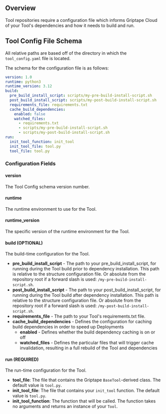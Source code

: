 ## Overview

Tool repositories require a configuration file which informs Griptape Cloud of your Tool's dependencies and how it needs to build and run.

## Tool Config File Schema

All relative paths are based off of the directory in which the `tool_config.yaml` file is located.

The schema for the configuration file is as follows:

```yaml
version: 1.0
runtime: python3
runtime_version: 3.12
build:
  pre_build_install_script: scripts/my-pre-build-install-script.sh
  post_build_install_script: scripts/my-post-build-install-script.sh
  requirements_file: requirements.txt
  cache_build_dependencies:
    enabled: false
    watched_files:
      - requirements.txt
      - scripts/my-pre-build-install-script.sh
      - scripts/my-post-build-install-script.sh
run:
  init_tool_function: init_tool
  init_tool_file: tool.py
  tool_file: tool.py
```

### Configuration Fields

#### version

The Tool Config schema version number.

#### runtime

The runtime environment to use for the Tool.

#### runtime_version

The specific version of the runtime environment for the Tool.

#### build (OPTIONAL)

The build-time configuration for the Tool.

- **pre_build_install_script** - The path to your pre_build_install_script, for running during the Tool build prior to dependency installation. This path is relative to the structure configuration file. Or absolute from the repository root if a forward slash is used: `/my-pre-build-install-script.sh`.
- **post_build_install_script** - The path to your post_build_install_script, for running during the Tool build after dependency installation. This path is relative to the structure configuration file. Or absolute from the repository root if a forward slash is used: `/my-post-build-install-script.sh`.
- **requirements_file** - The path to your Tool's requirements.txt file.
- **cache_build_dependencies** - Defines the configuration for caching build dependencies in order to speed up Deployments
  - **enabled** - Defines whether the build dependency caching is on or off
  - **watched_files** - Defines the particular files that will trigger cache invalidation, resulting in a full rebuild of the Tool and dependencies

#### run (REQUIRED)

The run-time configuration for the Tool.

- **tool_file**: The file that contains the Griptape `BaseTool`-derived class. The default value is `tool.py`.
- **init_tool_file**: The file that contains your `init_tool` function. The default value is `tool.py`.
- **init_tool_function**: The function that will be called. The function takes no arguments and returns an instance of your `Tool`.
